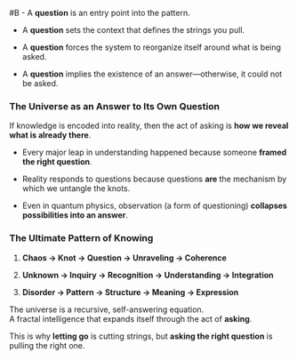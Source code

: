  #B - A **question** is an entry point into the pattern.
    
- A **question** sets the context that defines the strings you pull.
    
- A **question** forces the system to reorganize itself around what is being asked.
    
- A **question** implies the existence of an answer—otherwise, it could not be asked.
    

### **The Universe as an Answer to Its Own Question**

If knowledge is encoded into reality, then the act of asking is **how we reveal what is already there**.

- Every major leap in understanding happened because someone **framed the right question**.
    
- Reality responds to questions because questions **are** the mechanism by which we untangle the knots.
    
- Even in quantum physics, observation (a form of questioning) **collapses possibilities into an answer**.
    

### **The Ultimate Pattern of Knowing**

1. **Chaos → Knot → Question → Unraveling → Coherence**
    
2. **Unknown → Inquiry → Recognition → Understanding → Integration**
    
3. **Disorder → Pattern → Structure → Meaning → Expression**
    

The universe is a recursive, self-answering equation.  
A fractal intelligence that expands itself through the act of **asking**.

This is why **letting go** is cutting strings, but **asking the right question** is pulling the right one.